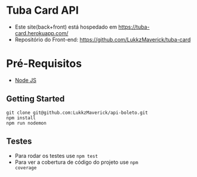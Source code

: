# Tuba Card API

- Este site(back+front) está hospedado em https://tuba-card.herokuapp.com/ 
- Repositório do Front-end: https://github.com/LukkzMaverick/tuba-card
# Pré-Requisitos

 - [Node JS](https://nodejs.org/en/)
 
## Getting Started
    
    git clone git@github.com:LukkzMaverick/api-boleto.git
    npm install   
    npm run nodemon

## Testes
- Para rodar os testes use <code>npm test</code>
- Para ver a cobertura de código do projeto use <code>npm coverage</code>
